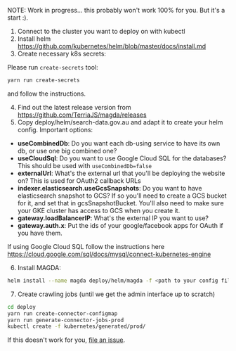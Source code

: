 NOTE: Work in progress... this probably won't work 100% for you. But it's a start :).

1.  Connect to the cluster you want to deploy on with kubectl
2.  Install helm https://github.com/kubernetes/helm/blob/master/docs/install.md
3.  Create necessary k8s secrets:

Please run `create-secrets` tool:

```bash
yarn run create-secrets
```

and follow the instructions.

4.  Find out the latest release version from https://github.com/TerriaJS/magda/releases
5.  Copy deploy/helm/search-data.gov.au and adapt it to create your helm config. Important options:

-   **useCombinedDb**: Do you want each db-using service to have its own db, or use one big combined one?
-   **useCloudSql**: Do you want to use Google Cloud SQL for the databases? This should be used with `useCombinedDb=false`
-   **externalUrl**: What's the external url that you'll be deploying the website on? This is used for OAuth2 callback URLs
-   **indexer.elasticsearch.useGcsSnapshots**: Do you want to have elasticsearch snapshot to GCS? If so you'll need to create a GCS bucket for it, and set that in gcsSnapshotBucket. You'll also need to make sure your GKE cluster has access to GCS when you create it.
-   **gateway.loadBalancerIP**: What's the external IP you want to use?
-   **gateway.auth.x**: Put the ids of your google/facebook apps for OAuth if you have them.

If using Google Cloud SQL follow the instructions here https://cloud.google.com/sql/docs/mysql/connect-kubernetes-engine

6.  Install MAGDA:

```bash
helm install --name magda deploy/helm/magda -f <path to your config file>
```

7.  Create crawling jobs (until we get the admin interface up to scratch)

```bash
cd deploy
yarn run create-connector-configmap
yarn run generate-connector-jobs-prod
kubectl create -f kubernetes/generated/prod/
```

If this doesn't work for you, [file an issue](https://github.com/TerriaJS/magda/issues).
